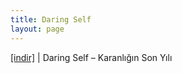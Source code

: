 ```yaml
---
title: Daring Self
layout: page
---
```


<a href="https://cloud.mail.ru/public/d423becf8809/Daring%20Self%20-%20Karanligin%20Son%20Yili" target="_blank">[indir]</a>   |   Daring Self &#8211; Karanlığın Son Yılı